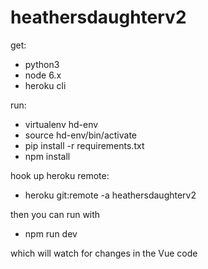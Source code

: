 # heathersdaughterv2

get:
- python3
- node 6.x
- heroku cli

run:
- virtualenv hd-env
- source hd-env/bin/activate
- pip install -r requirements.txt
- npm install

hook up heroku remote:
- heroku git:remote -a heathersdaughterv2

then you can run with
- npm run dev

which will watch for changes in the Vue code
